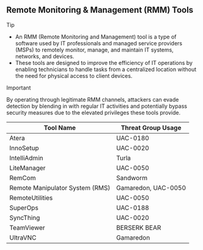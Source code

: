 ## Remote Monitoring & Management (RMM) Tools

> [!TIP]
> - An RMM (Remote Monitoring and Management) tool is a type of software used by IT professionals and managed service providers (MSPs) to remotely monitor, manage, and maintain IT systems, networks, and devices.
> - These tools are designed to improve the efficiency of IT operations by enabling technicians to handle tasks from a centralized location without the need for physical access to client devices. 

> [!IMPORTANT]
> By operating through legitimate RMM channels, attackers can evade detection by blending in with regular IT activities and potentially bypass security measures due to the elevated privileges these tools provide.

| Tool Name | Threat Group Usage |
|---|---|
| Atera | UAC-0180 |
| InnoSetup | UAC-0020 |
| IntelliAdmin | Turla |
| LiteManager | UAC-0050 |
| RemCom | Sandworm |
| Remote Manipulator System (RMS) | Gamaredon, UAC-0050 |
| RemoteUtilities | UAC-0050 |
| SuperOps | UAC-0188 |
| SyncThing | UAC-0020 |
| TeamViewer | BERSERK BEAR |
| UltraVNC | Gamaredon |
